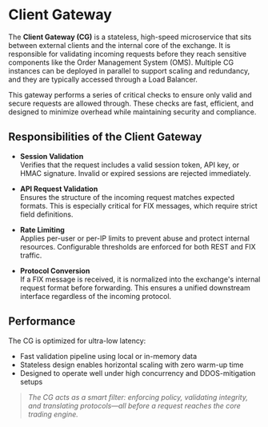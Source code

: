 # Client Gateway

The **Client Gateway (CG)** is a stateless, high-speed microservice that sits between external clients and the internal core of the exchange. It is responsible for validating incoming requests before they reach sensitive components like the Order Management System (OMS). Multiple CG instances can be deployed in parallel to support scaling and redundancy, and they are typically accessed through a Load Balancer.

This gateway performs a series of critical checks to ensure only valid and secure requests are allowed through. These checks are fast, efficient, and designed to minimize overhead while maintaining security and compliance.

## Responsibilities of the Client Gateway

- **Session Validation**  
  Verifies that the request includes a valid session token, API key, or HMAC signature. Invalid or expired sessions are rejected immediately.

- **API Request Validation**  
  Ensures the structure of the incoming request matches expected formats. This is especially critical for FIX messages, which require strict field definitions.

- **Rate Limiting**  
  Applies per-user or per-IP limits to prevent abuse and protect internal resources. Configurable thresholds are enforced for both REST and FIX traffic.

- **Protocol Conversion**  
  If a FIX message is received, it is normalized into the exchange's internal request format before forwarding. This ensures a unified downstream interface regardless of the incoming protocol.

## Performance

The CG is optimized for ultra-low latency:

- Fast validation pipeline using local or in-memory data
- Stateless design enables horizontal scaling with zero warm-up time
- Designed to operate well under high concurrency and DDOS-mitigation setups

> _The CG acts as a smart filter: enforcing policy, validating integrity, and translating protocols—all before a request reaches the core trading engine._

